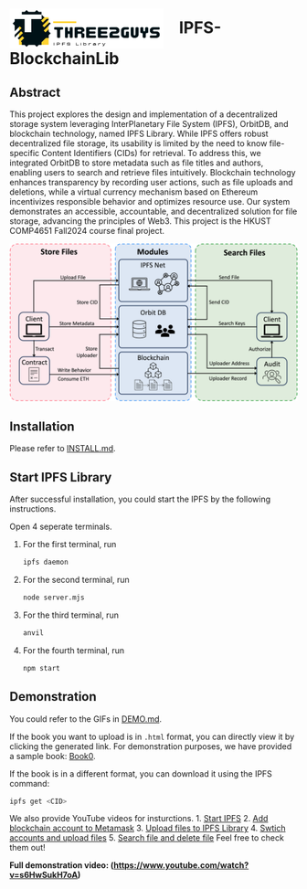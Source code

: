 <h1>
  <img src="./demo-installation/Logo.png" alt="Logo" style="vertical-align: middle; margin-right: 20px; width: 270px; height: 70px;">
  IPFS-BlockchainLib
</h1>

## Abstract

This project explores the design and implementation of a decentralized storage system leveraging InterPlanetary File System (IPFS), OrbitDB, and blockchain technology, named IPFS Library. While IPFS offers robust decentralized file storage, its usability is limited by the need to know file-specific Content Identifiers (CIDs) for retrieval. To address this, we integrated OrbitDB to store metadata such as file titles and authors, enabling users to search and retrieve files intuitively. Blockchain technology enhances transparency by recording user actions, such as file uploads and deletions, while a virtual currency mechanism based on Ethereum incentivizes responsible behavior and optimizes resource use. Our system demonstrates an accessible, accountable, and decentralized solution for file storage, advancing the principles of Web3. This project is the HKUST COMP4651 Fall2024 course final project.

<p align="center">
  <img src="./demo-installation/frame.png" alt="Abstract Overview" style="width: 800px; height: auto;">
</p>

## Installation

Please refer to [INSTALL.md](./demo-installation/INSTALL.md).

## Start IPFS Library

After successful installation, you could start the IPFS by the following instructions.

Open 4 seperate terminals.

1. For the first terminal, run

   ```sh
   ipfs daemon
   ```

2. For the second terminal, run

   ```sh
   node server.mjs
   ```

3. For the third terminal, run

   ```sh
   anvil
   ```

4. For the fourth terminal, run
   ```sh
   npm start
   ```

## Demonstration

You could refer to the GIFs in [DEMO.md](./demo-installation/DEMO.md).

If the book you want to upload is in `.html` format, you can directly view it by clicking the generated link. For demonstration purposes, we have provided a sample book: [Book0](demo-installation/Book0.html).

If the book is in a different format, you can download it using the IPFS command:

```sh
ipfs get <CID>
```

We also provide YouTube videos for insturctions. 1. [Start IPFS](https://youtu.be/XQlljNCM0ss) 2. [Add blockchain account to Metamask](https://youtu.be/dD1cTx0mD2A) 3. [Upload files to IPFS Library](https://youtu.be/FcKgLwpYbFk) 4. [Swtich accounts and upload files](https://youtu.be/N9z1TKvR_rY) 5. [Search file and delete file](https://youtu.be/8jHJwvBRdlc) Feel free to check them out!

**Full demonstration video: (https://www.youtube.com/watch?v=s6HwSukH7oA)**
